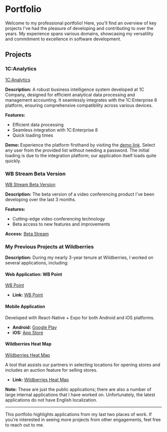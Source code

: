 # Portfolio

Welcome to my professional portfolio! Here, you'll find an overview of key projects I've had the pleasure of developing and contributing to over the years. My experience spans various domains, showcasing my versatility and commitment to excellence in software development.

## Projects

### 1C:Analytics

[1C:Analytics](https://analytics.demo.1c.ru/analytics/ans)

**Description:** A robust business intelligence system developed at 1C Company, designed for efficient analytical data processing and management accounting. It seamlessly integrates with the 1C:Enterprise 8 platform, ensuring comprehensive compatibility across various devices.

**Features:**
- Efficient data processing
- Seamless integration with 1C:Enterprise 8
- Quick loading times

**Demo:** Experience the platform firsthand by visiting the [demo link](https://analytics.demo.1c.ru/analytics/en_US/). Select any user from the provided list without needing a password. The initial loading is due to the integration platform; our application itself loads quite quickly.

### WB Stream Beta Version

[WB Stream Beta Version](https://beta-stream.wb.ru/)

**Description:** The beta version of a video conferencing product I've been developing over the last 3 months.

**Features:**
- Cutting-edge video conferencing technology
- Beta access to new features and improvements

**Access:** [Beta Stream](https://beta-stream.wb.ru/)

### My Previous Projects at Wildberries

**Description:** During my nearly 3-year tenure at Wildberries, I worked on several applications, including:

#### Web Application: WB Point

[WB Point](https://point.wb.ru/)

- **Link:** [WB Point](https://point.wb.ru/)

#### Mobile Application

Developed with React-Native + Expo for both Android and iOS platforms.

- **Android:** [Google Play](https://play.google.com/store/apps/details?id=com.wbextdelivery&hl=en_US)
- **iOS:** [App Store](https://apps.apple.com/ru/app/wb-point/id1528507238)

#### Wildberries Heat Map

[Wildberries Heat Map](https://pvz-stat-map.wildberries.ru/#9.43/54.6553/47.8766)

A tool that assists our partners in selecting locations for opening stores and includes an auction feature for selling stores.

- **Link:** [Wildberries Heat Map](https://pvz-stat-map.wildberries.ru/#9.43/54.6553/47.8766)

**Note:** These are just the public applications; there are also a number of large internal applications that I have worked on. Unfortunately, the latest applications do not have English localization.

---

This portfolio highlights applications from my last two places of work. If you're interested in seeing more projects from other engagements, feel free to reach out to me.

